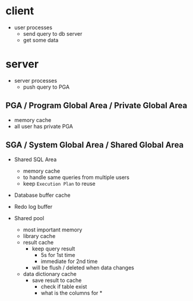 # client

- user processes
  - send query to db server
  - get some data

# server

- server processes
  - push query to PGA

## PGA / Program Global Area / Private Global Area

- memory cache
- all user has private PGA

## SGA / System Global Area / Shared Global Area

- Shared SQL Area

  - memory cache
  - to handle same queries from multiple users
  - keep `Execution Plan` to reuse

- Database buffer cache
- Redo log buffer
- Shared pool
  - most important memory
  - library cache
  - result cache
    - keep query result
      - 5s for 1st time
      - immediate for 2nd time
    - will be flush / deleted when data changes
  - data dictionary cache
    - save result to cache
      - check if table exist
      - what is the columns for \*
